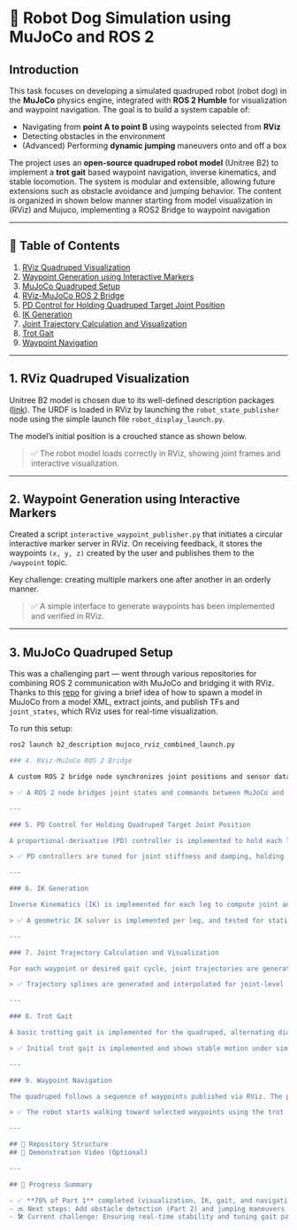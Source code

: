 # 🐾 Robot Dog Simulation using MuJoCo and ROS 2

## Introduction

This task focuses on developing a simulated quadruped robot (robot dog) in the **MuJoCo** physics engine, integrated with **ROS 2 Humble** for visualization and waypoint navigation. The goal is to build a system capable of:

- Navigating from **point A to point B** using waypoints selected from **RViz**
- Detecting obstacles in the environment
- (Advanced) Performing **dynamic jumping** maneuvers onto and off a box

The project uses an **open-source quadruped robot model** (Unitree B2) to implement a **trot gait** based waypoint navigation, inverse kinematics, and stable locomotion. The system is modular and extensible, allowing future extensions such as obstacle avoidance and jumping behavior. The content is organized in shown below manner starting from model visualization in (RViz) and Mujuco, implementing a ROS2 Bridge to waypoint navigation 

---

## 📑 Table of Contents

1. [RViz Quadruped Visualization](#1-rviz-quadruped-visualization)  
2. [Waypoint Generation using Interactive Markers](#2-waypoint-generation-using-interactive-markers)  
3. [MuJoCo Quadruped Setup](#3-mujoco-quadruped-setup)  
4. [RViz-MuJoCo ROS 2 Bridge](#4-rviz-mujoco-ros-2-bridge)  
5. [PD Control for Holding Quadruped Target Joint Position](#5-pd-control-for-holding-quadruped-target-joint-position)  
6. [IK Generation](#6-ik-generation)  
7. [Joint Trajectory Calculation and Visualization](#7-joint-trajectory-calculation-and-visualization)  
8. [Trot Gait](#8-trot-gait)  
9. [Waypoint Navigation](#9-waypoint-navigation)  

---

## 1. RViz Quadruped Visualization

Unitree B2 model is chosen due to its well-defined description packages ([link](https://github.com/unitreerobotics/unitree_ros2)). The URDF is loaded in RViz by launching the `robot_state_publisher` node using the simple launch file `robot_display_launch.py`.

The model’s initial position is a crouched stance as shown below.

> ✅ The robot model loads correctly in RViz, showing joint frames and interactive visualization.

---

## 2. Waypoint Generation using Interactive Markers

Created a script `interactive_waypoint_publisher.py` that initiates a circular interactive marker server in RViz. On receiving feedback, it stores the waypoints `(x, y, z)` created by the user and publishes them to the `/waypoint` topic.

Key challenge: creating multiple markers one after another in an orderly manner.

> ✅ A simple interface to generate waypoints has been implemented and verified in RViz.

---

## 3. MuJoCo Quadruped Setup

This was a challenging part — went through various repositories for combining ROS 2 communication with MuJoCo and bridging it with RViz. Thanks to this [repo](https://github.com/deepdrive/deepdrive-sim) for giving a brief idea of how to spawn a model in MuJoCo from a model XML, extract joints, and publish TFs and `joint_states`, which RViz uses for real-time visualization.

To run this setup:

```bash
ros2 launch b2_description mujoco_rviz_combined_launch.py

### 4. RViz-MuJoCo ROS 2 Bridge

A custom ROS 2 bridge node synchronizes joint positions and sensor data between MuJoCo and RViz. This allows RViz to reflect the robot's real-time state as simulated in MuJoCo.

> ✅ A ROS 2 node bridges joint states and commands between MuJoCo and the visualization stack.

---

### 5. PD Control for Holding Quadruped Target Joint Position

A proportional-derivative (PD) controller is implemented to hold each leg joint at its desired angle. This control is crucial for achieving stable stance and movement during walking.

> ✅ PD controllers are tuned for joint stiffness and damping, holding poses accurately during testing.

---

### 6. IK Generation

Inverse Kinematics (IK) is implemented for each leg to compute joint angles given a desired foot position in 3D space. The IK solution ensures feasible leg configurations within joint limits.

> ✅ A geometric IK solver is implemented per leg, and tested for static poses.

---

### 7. Joint Trajectory Calculation and Visualization

For each waypoint or desired gait cycle, joint trajectories are generated and visualized in RViz. This forms the basis for smooth and continuous movement of the legs.

> ✅ Trajectory splines are generated and interpolated for joint-level control.

---

### 8. Trot Gait

A basic trotting gait is implemented for the quadruped, alternating diagonal legs (LF-RH and RF-LH) in motion. Gait parameters such as duty cycle and phase offset are adjustable.

> ✅ Initial trot gait is implemented and shows stable motion under simulation.

---

### 9. Waypoint Navigation

The quadruped follows a sequence of waypoints published via RViz. The planner computes body trajectories and corresponding joint commands to move the robot from point A to point B.

> ✅ The robot starts walking toward selected waypoints using the trot gait and joint trajectories.

---

## 📁 Repository Structure 
## 🎥 Demonstration Video (Optional)

---

## 🚧 Progress Summary

- ✅ **70% of Part 1** completed (visualization, IK, gait, and navigation tested)
- 🔜 Next steps: Add obstacle detection (Part 2) and jumping maneuvers (Part 3)
- 🛠️ Current challenge: Ensuring real-time stability and tuning gait parameters in MuJoCo

